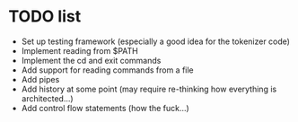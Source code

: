 # TODO list
* Set up testing framework (especially a good idea for the tokenizer code)
* Implement reading from $PATH
* Implement the cd and exit commands
* Add support for reading commands from a file
* Add pipes
* Add history at some point (may require re-thinking how everything is architected...)
* Add control flow statements (how the fuck...)
